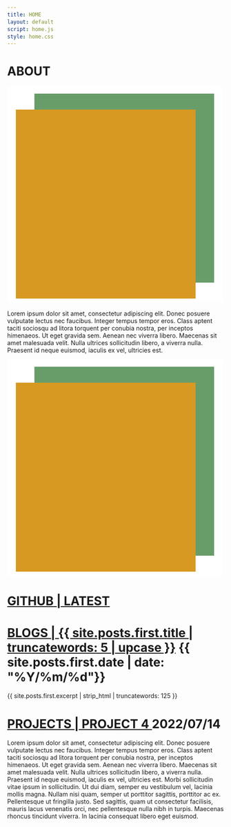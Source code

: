```yaml
---
title: HOME
layout: default
script: home.js
style: home.css
---
```

<main>
    <div id="about">
    <h1> ABOUT </h1>
    <img src="/assets/images/squares.png" alt="portrait" id="portraitMobile">
    <p>
        Lorem ipsum dolor sit amet, consectetur adipiscing elit. Donec posuere vulputate lectus nec faucibus. 
        Integer tempus tempor eros. Class aptent taciti sociosqu ad litora torquent per conubia nostra, per inceptos himenaeos. 
        Ut eget gravida sem. Aenean nec viverra libero. Maecenas sit amet malesuada velit. Nulla ultrices sollicitudin libero, 
        a viverra nulla. Praesent id neque euismod, iaculis ex vel, ultricies est.
    </p>
    </div>
    <div id="portrait"><img src="/assets/images/squares.png" alt="portrait"></div>
    <div id="repos">
    <h1><a href="https://www.github.com/q0r3y" target="_blank" class="link"> GITHUB | LATEST </a></h1>
    </div>
    <div id="blogSnip">
    <h1><a href="{{ site.posts.first.url }}" class="link">BLOGS | {{ site.posts.first.title | truncatewords: 5 | upcase }}</a>
    <span>{{ site.posts.first.date | date: "%Y/%m/%d"}}</span>
    </h1>
     <p> {{ site.posts.first.excerpt | strip_html | truncatewords: 125 }} </p>
    </div>
    <div id="projectSnip">
    <h1><a href="projects.html" class="link">PROJECTS | PROJECT 4 </a><span>2022/07/14</span></h1>
    <p>Lorem ipsum dolor sit amet, consectetur adipiscing elit. Donec posuere vulputate lectus nec faucibus. Integer tempus tempor eros. 
        Class aptent taciti sociosqu ad litora torquent per conubia nostra, per inceptos himenaeos. 
        Ut eget gravida sem. Aenean nec viverra libero. Maecenas sit amet malesuada velit. Nulla ultrices sollicitudin libero, 
        a viverra nulla. Praesent id neque euismod, iaculis ex vel, ultricies est. Morbi sollicitudin vitae ipsum in sollicitudin. 
        Ut dui diam, semper eu vestibulum vel, lacinia mollis magna. Nullam nisi quam, semper ut porttitor sagittis, porttitor ac ex. 
        Pellentesque ut fringilla justo. Sed sagittis, quam ut consectetur facilisis, mauris lacus venenatis orci, 
        nec pellentesque nulla nibh in turpis. Maecenas rhoncus tincidunt viverra. In lacinia consequat libero eget euismod.</p>
    </div>
</main>